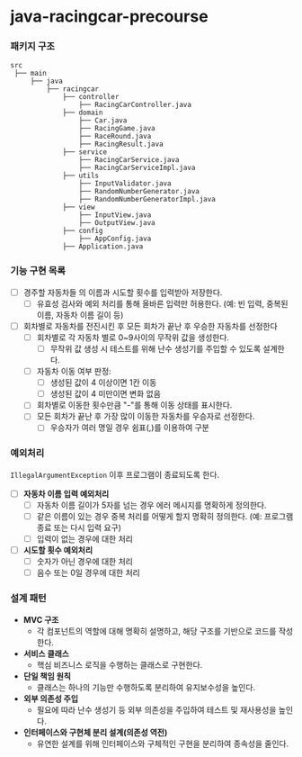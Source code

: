 # java-racingcar-precourse
### 패키지 구조
```
src
 ├── main
     ├── java
         ├── racingcar
             ├── controller
                 ├── RacingCarController.java
             ├── domain
                 ├── Car.java
                 ├── RacingGame.java
                 ├── RaceRound.java
                 ├── RacingResult.java
             ├── service
                 ├── RacingCarService.java
                 ├── RacingCarServiceImpl.java
             ├── utils
                 ├── InputValidator.java
                 ├── RandomNumberGenerator.java
                 ├── RandomNumberGeneratorImpl.java
             ├── view
                 ├── InputView.java
                 ├── OutputView.java
             ├── config
                 ├── AppConfig.java
             ├── Application.java
```
### 기능 구현 목록

- [ ]  경주할 자동차들 의 이름과 시도할 횟수를 입력받아 저장한다.
    - [ ]  유효성 검사와 예외 처리를 통해 올바른 입력만 허용한다. (예: 빈 입력, 중복된 이름, 자동차 이름 길이 등)
- [ ]  회차별로 자동차를 전진시킨 후 모든 회차가 끝난 후 우승한 자동차를 선정한다
    - [ ]  회차별로 각 자동차 별로 0~9사이의 무작위 값을 생성한다.
        - [ ]  무작위 값 생성 시 테스트를 위해 난수 생성기를 주입할 수 있도록 설계한다.
    - [ ]  자동차 이동 여부 판정:
        - [ ]  생성된 값이 4 이상이면 1칸 이동
        - [ ]  생성된 값이 4 미만이면 변화 없음
    - [ ]  회차별로 이동한 횟수만큼 "-"를 통해 이동 상태를 표시한다.
    - [ ]  모든 회차가 끝난 후 가장 많이 이동한 자동차를 우승자로 선정한다.
        - [ ]  우승자가 여러 명일 경우 쉼표(,)를 이용하여 구분

### 예외처리

`IllegalArgumentException` 이후 프로그램이 종료되도록 한다.

- [ ]  **자동차 이름 입력 예외처리**
    - [ ]  자동차 이름 길이가 5자를 넘는 경우 에러 메시지를 명확하게 정의한다.
    - [ ]  같은 이름이 있는 경우 중복 처리를 어떻게 할지 명확히 정의한다. (예: 프로그램 종료 또는 다시 입력 요구)
    - [ ]  입력이 없는 경우에 대한 처리
- [ ]  **시도할 횟수 예외처리**
    - [ ]  숫자가 아닌 경우에 대한 처리
    - [ ]  음수 또는 0일 경우에 대한 처리

### 설계 패턴

- **MVC 구조**
    - 각 컴포넌트의 역할에 대해 명확히 설명하고, 해당 구조를 기반으로 코드를 작성한다.
- **서비스 클래스**
    - 핵심 비즈니스 로직을 수행하는 클래스로 구현한다.
- **단일 책임 원칙**
    - 클래스는 하나의 기능만 수행하도록 분리하여 유지보수성을 높인다.
- **외부 의존성 주입**
    - 필요에 따라 난수 생성기 등 외부 의존성을 주입하여 테스트 및 재사용성을 높인다.
- **인터페이스와 구현체 분리 설계(의존성 역전)**
    - 유연한 설계를 위해 인터페이스와 구체적인 구현을 분리하여 종속성을 줄인다.